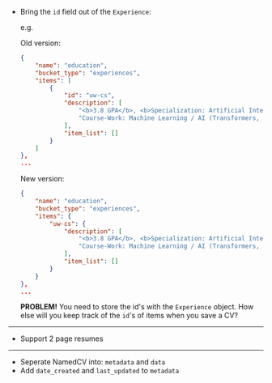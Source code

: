 * Bring the `id` field out of the `Experience`:

    e.g.

    Old version:

    ```json
    {
        "name": "education",
        "bucket_type": "experiences",
        "items": [
            {
                "id": "uw-cs",
                "description": [
                    "<b>3.8 GPA</b>, <b>Specialization: Artificial Intelligence</b>, Awards: Presidents Scholarship of Distinction, Dean's Honours List",
                    "Course-Work: Machine Learning / AI (Transformers, Deep Learning), Databases, Networks, Data Structures, Algorithms."
                ],
                "item_list": []
            }
        ]
    },
    ...
    ```

    New version:
    ```json
    {
        "name": "education",
        "bucket_type": "experiences",
        "items": {
            "uw-cs": {
                "description": [
                    "<b>3.8 GPA</b>, <b>Specialization: Artificial Intelligence</b>, Awards: Presidents Scholarship of Distinction, Dean's Honours List",
                    "Course-Work: Machine Learning / AI (Transformers, Deep Learning), Databases, Networks, Data Structures, Algorithms."
                ],
                "item_list": []
            }
        }
    },
    ...
    ```

    **PROBLEM!**
    You need to store the id's with the `Experience` object. How else will you keep track of the `id`'s of items when you save a CV?




--------------------------------------------------
* Support 2 page resumes

--------------------------------------------------
* Seperate NamedCV into: `metadata` and `data`
* Add `date_created` and `last_updated` to `metadata`